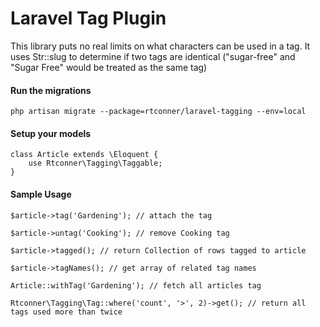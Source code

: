Laravel Tag Plugin
============

This library puts no real limits on what characters can be used in a tag. It uses Str::slug to determine if two tags are identical ("sugar-free" and "Sugar Free" would be treated as the same tag)

#### Run the migrations

	php artisan migrate --package=rtconner/laravel-tagging --env=local
	
#### Setup your models

    class Article extends \Eloquent {
        use Rtconner\Tagging\Taggable;
    }

#### Sample Usage

    $article->tag('Gardening'); // attach the tag
    
    $article->untag('Cooking'); // remove Cooking tag
    
    $article->tagged(); // return Collection of rows tagged to article
    
    $article->tagNames(); // get array of related tag names	
    
    Article::withTag('Gardening'); // fetch all articles tag
    
    Rtconner\Tagging\Tag::where('count', '>', 2)->get(); // return all tags used more than twice